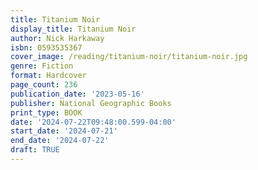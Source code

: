 ```yaml
---
title: Titanium Noir
display_title: Titanium Noir
author: Nick Harkaway
isbn: 0593535367
cover_image: /reading/titanium-noir/titanium-noir.jpg
genre: Fiction
format: Hardcover
page_count: 236
publication_date: '2023-05-16'
publisher: National Geographic Books
print_type: BOOK
date: '2024-07-22T09:48:00.599-04:00'
start_date: '2024-07-21'
end_date: '2024-07-22'
draft: TRUE
---
```

